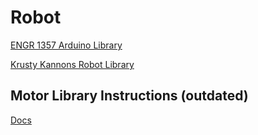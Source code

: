 # Robot
[ENGR 1357 Arduino Library](https://github.com/SMUENGR1357/arduino-library)

[Krusty Kannons Robot Library](https://github.com/drew-harris/KK_Robot)

## Motor Library Instructions (outdated)
[Docs](libraries/KK_Movement/docs.md)

